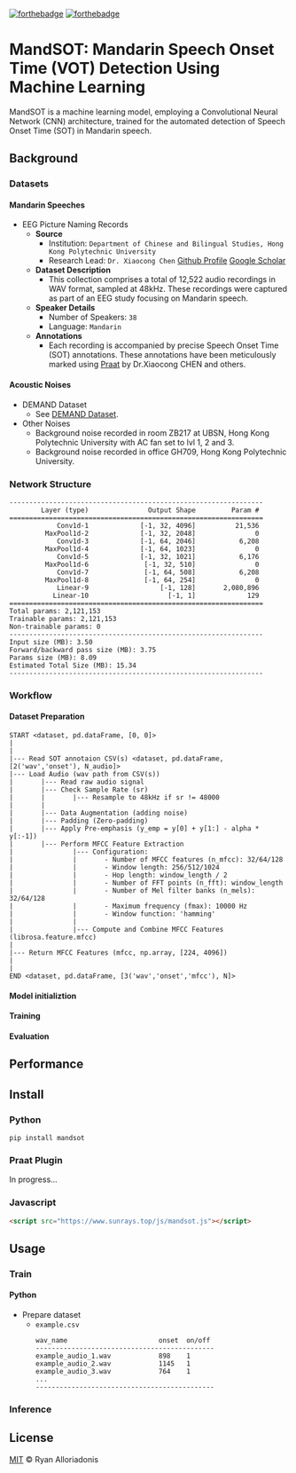 [![forthebadge](https://forthebadge.com/images/badges/made-with-python.svg)](https://forthebadge.com)
[![forthebadge](https://forthebadge.com/images/badges/license-mit.svg)](https://forthebadge.com)

# MandSOT: Mandarin Speech Onset Time (VOT) Detection Using Machine Learning
MandSOT is a machine learning model, employing a Convolutional Neural Network (CNN) architecture, trained for the automated detection of Speech Onset Time (SOT) in Mandarin speech.
## Background
### Datasets
#### Mandarin Speeches
  - EEG Picture Naming Records
    - **Source**
      - Institution: ``Department of Chinese and Bilingual Studies, Hong Kong Polytechnic University``
      - Research Lead: ``Dr. Xiaocong Chen`` [Github Profile](https://github.com/felcshallot) [Google Scholar](https://scholar.google.com/citations?user=gHlLwKoAAAAJ&hl=en)
    - **Dataset Description**
      - This collection comprises a total of 12,522 audio recordings in WAV format, sampled at 48kHz. These recordings were captured as part of an EEG study focusing on Mandarin speech.
    - **Speaker Details**
      - Number of Speakers: ``38``
      - Language: ``Mandarin``
    - **Annotations**
      - Each recording is accompanied by precise Speech Onset Time (SOT) annotations. These annotations have been meticulously marked using [Praat](https://www.fon.hum.uva.nl/praat/) by Dr.Xiaocong CHEN and others.
#### Acoustic Noises
  - DEMAND Dataset
    - See [DEMAND Dataset](https://www.kaggle.com/datasets/chrisfilo/demand).
  - Other Noises
    - Background noise recorded in room ZB217 at UBSN, Hong Kong Polytechnic University with AC fan set to lvl 1, 2 and 3.
    - Background noise recorded in office GH709, Hong Kong Polytechnic University.
### Network Structure
```
----------------------------------------------------------------
        Layer (type)               Output Shape         Param #
================================================================
            Conv1d-1             [-1, 32, 4096]          21,536
         MaxPool1d-2             [-1, 32, 2048]               0
            Conv1d-3             [-1, 64, 2046]           6,208
         MaxPool1d-4             [-1, 64, 1023]               0
            Conv1d-5             [-1, 32, 1021]           6,176
         MaxPool1d-6              [-1, 32, 510]               0
            Conv1d-7              [-1, 64, 508]           6,208
         MaxPool1d-8              [-1, 64, 254]               0
            Linear-9                  [-1, 128]       2,080,896
           Linear-10                    [-1, 1]             129
================================================================
Total params: 2,121,153
Trainable params: 2,121,153
Non-trainable params: 0
----------------------------------------------------------------
Input size (MB): 3.50
Forward/backward pass size (MB): 3.75
Params size (MB): 8.09
Estimated Total Size (MB): 15.34
----------------------------------------------------------------
```
### Workflow
#### Dataset Preparation
```
START <dataset, pd.dataFrame, [0, 0]>
|
|
|--- Read SOT annotaion CSV(s) <dataset, pd.dataFrame, [2('wav','onset'), N_audio]>
|--- Load Audio (wav path from CSV(s))
|       |--- Read raw audio signal
|       |--- Check Sample Rate (sr)
|       |       |--- Resample to 48kHz if sr != 48000
|       |
|       |--- Data Augmentation (adding noise)
|       |--- Padding (Zero-padding)
|       |--- Apply Pre-emphasis (y_emp = y[0] + y[1:] - alpha * y[:-1])
|       |--- Perform MFCC Feature Extraction
|               |--- Configuration:
|               |       - Number of MFCC features (n_mfcc): 32/64/128
|               |       - Window length: 256/512/1024
|               |       - Hop length: window_length / 2
|               |       - Number of FFT points (n_fft): window_length
|               |       - Number of Mel filter banks (n_mels): 32/64/128
|               |       - Maximum frequency (fmax): 10000 Hz
|               |       - Window function: 'hamming'
|               |
|               |--- Compute and Combine MFCC Features (librosa.feature.mfcc)
|
|--- Return MFCC Features (mfcc, np.array, [224, 4096])
|
|
END <dataset, pd.dataFrame, [3('wav','onset','mfcc'), N]>
```
#### Model initializtion

#### Training

#### Evaluation

## Performance

## Install
### Python
```shell
pip install mandsot
```
### Praat Plugin
In progress...
### Javascript
```html
<script src="https://www.sunrays.top/js/mandsot.js"></script>
```
## Usage
### Train
#### Python
  - Prepare dataset
    - ```example.csv```
      ```
      wav_name                       onset  on/off
      ---------------------------------------------
      example_audio_1.wav            898    1
      example_audio_2.wav            1145   1
      example_audio_3.wav            764    1
      ...
      ---------------------------------------------
      ```

### Inference

## License
[MIT](./LICENSE) © Ryan Alloriadonis
